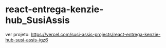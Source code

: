 # react-entrega-kenzie-hub_SusiAssis

ver projeto: https://vercel.com/susi-assis-projects/react-entrega-kenzie-hub-susi-assis-igz6
